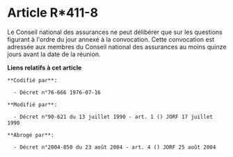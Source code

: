 # Article R*411-8

Le Conseil national des assurances ne peut délibérer que sur les questions figurant à l'ordre du jour annexé à la
convocation. Cette convocation est adressée aux membres du Conseil national des assurances au moins quinze jours avant la
date de la réunion.

**Liens relatifs à cet article**

	**Codifié par**:

	  - Décret n°76-666 1976-07-16

	**Modifié par**:

	  - Décret n°90-621 du 13 juillet 1990 - art. 1 () JORF 17 juillet 1990

	**Abrogé par**:

	  - Décret n°2004-850 du 23 août 2004 - art. 4 () JORF 25 août 2004
